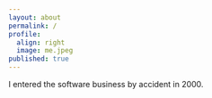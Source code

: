```yaml
---
layout: about
permalink: /
profile:
  align: right
  image: me.jpeg
published: true
---
```




I entered the software business by accident in 2000.
